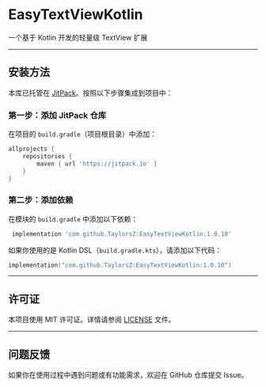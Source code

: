
# EasyTextViewKotlin 

一个基于 Kotlin 开发的轻量级 TextView 扩展


---

## 安装方法  

本库已托管在 [JitPack](https://jitpack.io)。按照以下步骤集成到项目中：  

### 第一步：添加 JitPack 仓库  
在项目的 `build.gradle`（项目根目录）中添加：  
```groovy  
allprojects {  
    repositories {  
        maven { url 'https://jitpack.io' }  
    }  
}  
```

### 第二步：添加依赖  
在模块的 `build.gradle` 中添加以下依赖：  

```groovy  
 implementation 'com.github.TaylorsZ:EasyTextViewKotlin:1.0.10'   
```  

如果你使用的是 Kotlin DSL（`build.gradle.kts`），请添加以下代码：  

```kotlin  
implementation("com.github.TaylorsZ:EasyTextViewKotlin:1.0.10")    
```  


---

## 许可证  
本项目使用 MIT 许可证。详情请参阅 [LICENSE](LICENSE) 文件。  

---

## 问题反馈  
如果你在使用过程中遇到问题或有功能需求，欢迎在 GitHub 仓库提交 Issue。  
